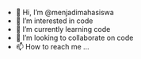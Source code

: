 - 👋 Hi, I’m @menjadimahasiswa
- 👀 I’m interested in code
- 🌱 I’m currently learning code
- 💞️ I’m looking to collaborate on code
- 📫 How to reach me ...

<!---
menjadimahasiswa/menjadimahasiswa is a ✨ special ✨ repository because its `README.md` (this file) appears on your GitHub profile.
You can click the Preview link to take a look at your changes.
--->
